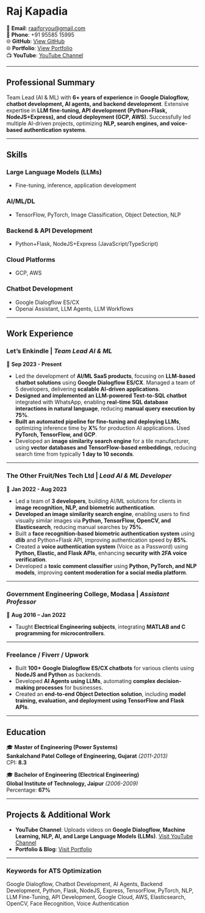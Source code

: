 # **Raj Kapadia**  
📧 **Email**: raajforyou@gmail.com  
📱 **Phone**: +91 95585 15995  
🌐 **GitHub**: [View GitHub](https://github.com/RajKKapadia)  
🌐 **Portfolio**: [View Portfolio](https://www.rajkapadia.com)  
📺 **YouTube**: [YouTube Channel](https://www.youtube.com/channel/UCOT01XvBSj12xQsANtTeAcQ)  

---

## **Professional Summary**  
Team Lead (AI & ML) with **6+ years of experience** in **Google Dialogflow, chatbot development, AI agents, and backend development**. Extensive expertise in **LLM fine-tuning, API development (Python+Flask, NodeJS+Express), and cloud deployment (GCP, AWS)**. Successfully led multiple AI-driven projects, optimizing **NLP, search engines, and voice-based authentication systems**.  

---

## **Skills**  
### **Large Language Models (LLMs)**  
- Fine-tuning, inference, application development  

### **AI/ML/DL**  
- TensorFlow, PyTorch, Image Classification, Object Detection, NLP  

### **Backend & API Development**  
- Python+Flask, NodeJS+Express (JavaScript/TypeScript)  

### **Cloud Platforms**  
- GCP, AWS  

### **Chatbot Development**  
- Google Dialogflow ES/CX
- Openai Assistant, LLM Agents, LLM Workflows

---

## **Work Experience**  

### **Let’s Enkindle** | *Team Lead AI & ML*  
📅 **Sep 2023 - Present**  

- Led the development of **AI/ML SaaS products**, focusing on **LLM-based chatbot solutions** using **Google Dialogflow ES/CX**. Managed a team of 5 developers, delivering **scalable AI-driven applications**.  
- **Designed and implemented an LLM-powered Text-to-SQL chatbot** integrated with WhatsApp, enabling **real-time SQL database interactions in natural language**, reducing **manual query execution by 75%**.  
- **Built an automated pipeline for fine-tuning and deploying LLMs**, optimizing inference time by **X%** for production AI applications. Used **PyTorch, TensorFlow, and GCP**.  
- Developed an **image similarity search engine** for a tile manufacturer, using **vector databases and TensorFlow-based embeddings**, reducing search time from typically **1 day to 10 seconds**.  

---

### **The Other Fruit/Nes Tech Ltd** | *Lead AI & ML Developer*  
📅 **Jan 2022 - Aug 2023**  

- Led a team of **3 developers**, building AI/ML solutions for clients in **image recognition, NLP, and biometric authentication**.  
- **Developed an image similarity search engine**, enabling users to find visually similar images via **Python, TensorFlow, OpenCV, and Elasticsearch**, reducing manual searches by **75%**.  
- Built a **face recognition-based biometric authentication system** using **dlib** and Python+Flask API, improving authentication speed by **85%**.  
- Created a **voice authentication system** (Voice as a Password) using **Python, Elastic, and Flask APIs**, enhancing **security with 2FA voice verification**.  
- Developed a **toxic comment classifier** using **Python, PyTorch, and NLP models**, improving **content moderation for a social media platform**.  

---

### **Government Engineering College, Modasa** | *Assistant Professor*  
📅 **Aug 2016 – Jan 2022**  

- Taught **Electrical Engineering subjects**, integrating **MATLAB and C programming for microcontrollers**.  

---

### **Freelance / Fiverr / Upwork**  

- Built **100+ Google Dialogflow ES/CX chatbots** for various clients using **NodeJS and Python** as backends.  
- Developed **AI Agents using LLMs**, automating **complex decision-making processes** for businesses.  
- Created an **end-to-end Object Detection solution**, including **model training, evaluation, and deployment using TensorFlow and Flask APIs**.  

---

## **Education**  

🎓 **Master of Engineering (Power Systems)**  
**Sankalchand Patel College of Engineering, Gujarat** *(2011-2013)*  
CPI: **8.3**  

🎓 **Bachelor of Engineering (Electrical Engineering)**  
**Global Institute of Technology, Jaipur** *(2006-2009)*  
Percentage: **67%**  

---

## **Projects & Additional Work**  
- **YouTube Channel**: Uploads videos on **Google Dialogflow, Machine Learning, NLP, AI, and Large Language Models (LLMs)**. [Visit YouTube Channel](https://www.youtube.com/@rajkkapadia)  
- **Portfolio & Blog**: [Visit Portfolio](https://www.rajkapadia.com)  

---

### **Keywords for ATS Optimization**  
Google Dialogflow, Chatbot Development, AI Agents, Backend Development, Python, Flask, NodeJS, Express, TensorFlow, PyTorch, NLP, LLM Fine-Tuning, API Development, Google Cloud, AWS, Elasticsearch, OpenCV, Face Recognition, Voice Authentication
